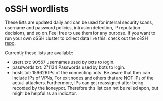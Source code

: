 # oSSH wordlists
These lists are updated daily and can be used for internal security scans, username and password policies, intrusion detection, IP reputation decisions, and so on. Feel free to use them for any purpose. If you want to run your own oSSH cluster to collect data like this, check out the [oSSH repo](https://github.com/toxyl/ossh).  

Currently these lists are available:  
- users.txt: 90557                                                                                                                                                                                                                                                                                                                                                                                                                                                                                                     Usernames used by bots to login. 
- passwords.txt: 271134                                                                                                                                                                                                                                                                                                                                                                                                                                                                                                     Passwords used by bots to login. 
- hosts.txt: 159626                                                                                                                                                                                                                                                                                                                                                                                                                                                                                                     IPs of the connecting bots. Be aware that they can include IPs of VPNs, Tor exit nodes and others that are NOT IPs of the actual attackers. Furthermore, IPs can get reassigned after being recorded by the honeypot. Therefore this list can not be relied upon, but might be helpful as an indicator.
